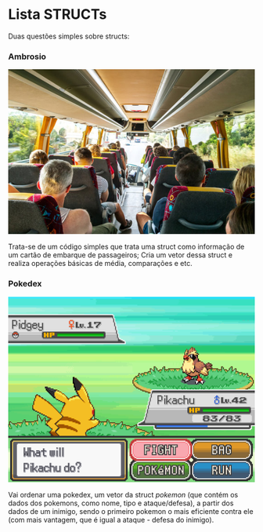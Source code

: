 # Lista STRUCTs
Duas questões simples sobre structs:

### Ambrosio
<img src="ambrosiobsao.jpg" alt="onibus">

Trata-se de um código simples que trata uma struct como informação de um cartão de embarque de passageiros; Cria um vetor dessa struct e  realiza operações básicas de média, comparações e etc. 

### Pokedex

<img src="Battle.webp" alt="pokemon">

Vai ordenar uma pokedex, um vetor da struct _pokemon_ (que contém os dados dos pokemons, como nome, tipo e ataque/defesa), a partir dos dados de um inimigo, sendo o primeiro pokemon o mais eficiente contra ele (com mais vantagem, que é igual a ataque - defesa do inimigo). 
